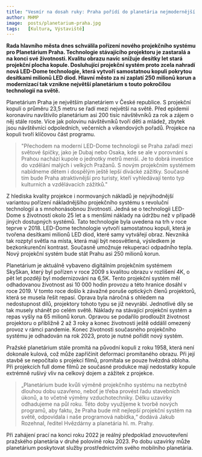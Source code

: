 ```yaml
---
title: "Vesmír na dosah ruky: Praha pořídí do planetária nejmodernější promítací technologii na světě"
author: MHMP
image: 	posts/planetarium-praha.jpg
tags:   [Kultura, Výstaviště]
---
```


**Rada hlavního města dnes schválila pořízení nového projekčního systému pro Planetárium Praha. Technologie stávajícího projektoru je zastaralá a na konci své životnosti. Kvalitu obrazu navíc snižuje desítky let stará projekční plocha kopule. Dosluhující projekční systém proto zcela nahradí nová LED-Dome technologie, která vytvoří samostatnou kopuli pokrytou desítkami milionů LED diod. Hlavní město za ni zaplatí 250 milionů korun a modernizací tak vznikne největší planetárium s touto pokročilou technologií na světě.**

Planetárium Praha je největším planetáriem v České republice. S projekční kopulí o průměru 23,5 metru se řadí mezi největší na světě. Před epidemií koronaviru navštívilo planetárium asi 200 tisíc návštěvníků za rok a zájem o něj stále roste. Více jak polovinu návštěvníků tvoří děti a mládež, zbytek jsou návštěvníci odpoledních, večerních a víkendových pořadů. Projekce na kopuli tvoří klíčovou část programu. 

>"Přechodem na moderní LED-Dome technologii se Praha zařadí mezi světové špičky, jako je Dubaj nebo Osaka, kde se ale v porovnání s Prahou nachází kupole o jednotky metrů menší. Je to dobrá investice do vzdělání malých i velkých Pražanů. S novým projekčním systémem nabídneme dětem i dospělým ještě lepší divácké zážitky. Současně tím bude Praha atraktivnější pro turisty, kteří vyhledávají tento typ kulturních a vzdělávacích zážitků."

Z  hlediska kvality projekce i normovaných nákladů je nejvýhodnější variantou pořízení nákladnějšího projekčního systému s revoluční technologií a s mnohonásobnou životností. Jedná se o technologii LED-Dome s životností okolo 25 let a s menšími náklady na údržbu než v případě jiných dostupných systémů. Tato technologie byla uvedena na trh v roce teprve v 2018. LED-Dome technologie vytvoří samostatnou kopuli, která je tvořena desítkami milionů LED diod, které samy vytvářejí obraz. Nevzniká tak rozptyl světla na místa, která mají být neosvětlená, výsledkem je bezkonkurenční kontrast. Současně umožnuje rekuperaci odpadního tepla. Nový projekční systém bude stát Prahu asi 250 milionů korun.

Planetárium je aktuálně vybaveno digitálním projekčním systémem SkySkan, který byl pořízen v roce 2009 s kvalitou obrazu v rozlišení 4K, o pět let později byl modernizováni na 6,5K. Tento projekční systém měl odhadovanou životnost asi 10 000 hodin provozu a této hranice dosáhl v roce 2019. V tomto roce došlo k závažné poruše optických členů projektorů, která se musela řešit repasí. Oprava byla náročná s ohledem na nedostupnost dílů, projektory tohoto typu se již nevyrábí. Jednotlivé díly se tak musely shánět po celém světě. Náklady na stávající projekční systém a repas vyšly na 65 milionů korun. Opravou se podařilo prodloužit životnost projektoru o přibližně 2 až 3 roky a konec životnosti ještě oddálil omezený provoz v rámci pandemie. Konec životnosti současného projekčního systému je odhadován na rok 2023, proto je nutné pořídit nový systém.

Pražské planetárium stále promítá na původní kopuli z roku 1958, která není dokonale kulová, což může zapříčinit deformaci promítaného obrazu. Při její stavbě se nepočítalo s projekcí filmů, promítala se pouze hvězdná obloha. Při projekcích full dome filmů ze současné produkce mají nedostatky kopule extrémně rušivý vliv na celkový dojem a zážitek z projekce.

>„Planetárium bude kvůli výměně projekčního systému na nezbytně dlouhou dobu uzavřeno, neboť je třeba provést řadu stavebních úkonů, a to včetně výměny vzduchotechniky. Délku uzavírky odhadujeme na půl roku. Této doby využijeme k tvorbě nových programů, aby faktu, že Praha bude mít nejlepší projekční systém na světě, odpovídala i naše programová nabídka,“ dodává Jakub Rozehnal, ředitel Hvězdárny a planetária hl. m. Prahy.

Při zahájení prací na konci roku 2022 je reálný předpoklad znovuotevření pražského planetária v druhé polovině roku 2023. Po dobu uzavírky může planetárium poskytovat služby prostřednictvím svého mobilního planetária.





